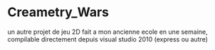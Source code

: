 # Creametry_Wars
un autre projet de jeu 2D fait a mon ancienne ecole en une semaine, compilable directement depuis visual studio 2010 (express ou autre)
